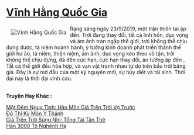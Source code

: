 <a href="https://truyenwiki.net/vinh-hang-quoc-gia.35912/" title="Vĩnh Hằng Quốc Gia"><h1>Vĩnh Hằng Quốc Gia</h1></a><div style="display:table"><img align="right" style="float: left; padding: 10px;" src="https://truyenwiki.net/a/img/str/src/35912.jpg" alt="Vĩnh Hằng Quốc Gia">Rạng sáng ngày 23/9/2019, một trận thiên tai ập đến. Trời đang thay đổi, tất cả linh hồn, dục vọng và ám ảnh tràn ngập thế giới, trời không thể chịu đựng được, tà niệm hoành hành, ý tưởng kinh doanh phát triển thành thế giới hư ảo, tà niệm, thiện niệm, ám ảnh, dục vọng kéo theo vô tận, trời không thể chịu đựng, đã đến cực hạn, cực hạn thay đổi, ảo tưởng ập đến , Tất cả thế giới đều hòa hợp, và vạn vật tranh nhau tự do trên bầu trời băng giá. Đây là sự mở đầu của một kỷ nguyên mới, sự hủy diệt và tái sinh. Thời đại này là thời đại vĩnh cửu.</div><p><br><b>Truyện Hay Khác :</b></p><a href="https://truyenwiki.net/mot-dem-nguy-tinh-hao-mon-gia-tren-troi-vo-truoc.36703/" alt="Một Đêm Nguy Tình: Hào Môn Giá Trên Trời Vợ Trước">Một Đêm Nguy Tình: Hào Môn Giá Trên Trời Vợ Trước</a><br/><a href="https://sangtacviet.wordpress.com/2020/10/22/do-thi-ky-mon-y-thanh/" alt="Đô Thị Kỳ Môn Y Thánh">Đô Thị Kỳ Môn Y Thánh</a><br/><a href="https://github.com/nownovels/topcv/tree/master/truyenhay/36314" alt="Giá Trên Trời Sủng Nhi: Tổng Tài Tân Thê">Giá Trên Trời Sủng Nhi: Tổng Tài Tân Thê</a><br/><a href="https://github.com/nownovels/topcv/tree/master/truyenhay/36081" alt="Hàn 3000 Tô Nghênh Hạ">Hàn 3000 Tô Nghênh Hạ</a><br/>